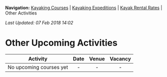 **Navigation:** [Kayaking Courses](index) &#124; [Kayaking Expeditions](expedition) &#124; [Kayak Rental Rates](rental) &#124; Other Activities

_Last Updated: 07 Feb 2018 14:02_
# Other Upcoming Activities

Activity | Date | Venue | Vacancy
:---:|:---:|:---:|:---:
No upcoming courses yet|-|-|-

